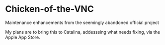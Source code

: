 # Chicken-of-the-VNC
Maintenance enhancements from the seemingly abandoned official project

My plans are to bring this to Catalina, addesssing what needs fixing, via the Apple App Store.
